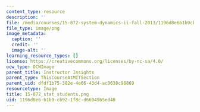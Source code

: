 ```yaml
---
content_type: resource
description: ''
file: /media/courses/15-872-system-dynamics-ii-fall-2013/1196d8e6b1b9cb921f8cd66949b5ed40_15-872_stat_students.png
file_type: image/png
image_metadata:
  caption: ''
  credit: ''
  image-alt: ''
learning_resource_types: []
license: https://creativecommons.org/licenses/by-nc-sa/4.0/
ocw_type: OCWImage
parent_title: Instructor Insights
parent_type: ThisCourseAtMITSection
parent_uid: dfdf1b75-382e-4e66-43d4-ac0638c96869
resourcetype: Image
title: 15-872_stat_students.png
uid: 1196d8e6-b1b9-cb92-1f8c-d66949b5ed40
---
```

